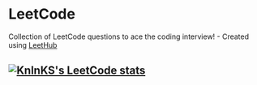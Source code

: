# LeetCode
Collection of LeetCode questions to ace the coding interview! - Created using [LeetHub](https://github.com/QasimWani/LeetHub)


## [![KnlnKS's LeetCode stats](https://leetcode-stats-six.vercel.app/api?username=abufarha&theme=midnight)](https://github.com/KnlnKS/leetcode-stats)
